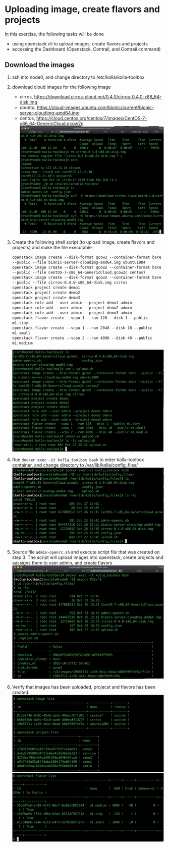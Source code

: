 # Uploading image, create flavors and projects
In this exercise, the following tasks will be done
- using openstack cli to upload images, create flavors and projects 
- accessing the Dashboard (Openstack, Contrail, and Contrail command)

## Download the images
1. ssh into node0, and change directory to /etc/kolla/kolla-toolbox
2. download cloud images for the following image
    - cirros, https://download.cirros-cloud.net/0.4.0/cirros-0.4.0-x86_64-disk.img
    - ubuntu, https://cloud-images.ubuntu.com/bionic/current/bionic-server-cloudimg-amd64.img
    - centos, https://cloud.centos.org/centos/7/images/CentOS-7-x86_64-GenericCloud.qcow2c 
![download_images](images/download_images.png)
3. Create the following shell script (to upload image, create flavors and projects) and make the file executable
	```
	openstack image create --disk-format qcow2 --container-format bare --public --file bionic-server-cloudimg-amd64.img ubuntu1804
	openstack image create --disk-format qcow2 --container-format bare --public --file CentOS-7-x86_64-GenericCloud.qcow2c centos7
	openstack image create --disk-format qcow2 --container-format bare --public --file cirros-0.4.0-x86_64-disk.img cirros
	openstack project create demo1
	openstack project create demo2
	openstack project create demo3
	openstack role add --user admin --project demo1 admin
	openstack role add --user admin --project demo2 admin
	openstack role add --user admin --project demo3 admin
	openstack flavor create --vcpu 1 --ram 128 --disk 1 --public m1.tiny
	openstack flavor create --vcpu 1 --ram 2048 --disk 10 --public m1.small
	openstack flavor create --vcpu 2 --ram 4096 --disk 40 --public m1.medium

	```
    ![upload](images/upload.png)

4. Run `docker exec -it kolla_toolbox bash` to enter kolla-toolbox container, and change directory to /var/lib/kolla/config_files/
    ![kolla_toolbox1](images/kolla_toolbox1.png)
5. Source file `admin-openrc.sh` and execute script file that was created on step 3. The script will upload images into openstack, create projects and aassigns them to user admin, and create flavors
    ![kolla_toolbox2](images/kolla_toolbox2.png)
6. Verify that images has been uploaded, projecst and flavors has been created.
    ![kolla_toolbox3](images/kolla_toolbox3.png)
    ![kolla_toolbox4](images/kolla_toolbox4.png)
